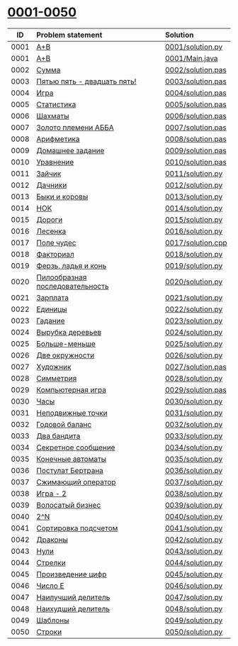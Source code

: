 # [0001-0050](http://acmp.ru/index.asp?main=tasks&str=%20&page=0&id_type=0)

| ID   | Problem statement                                                                                    | Solution                               |
|:----:|:-----------------------------------------------------------------------------------------------------|:---------------------------------------|
| 0001 | [A+B                                               ](http://acmp.ru/index.asp?main=task&id_task=1  ) | [0001/solution.py ](0001/solution.py ) |
| 0001 | [A+B                                               ](http://acmp.ru/index.asp?main=task&id_task=1  ) | [0001/Main.java   ](0001/Main.java   ) |
| 0002 | [Сумма                                             ](http://acmp.ru/index.asp?main=task&id_task=2  ) | [0002/solution.pas](0002/solution.pas) |
| 0003 | [Пятью пять - двадцать пять!                       ](http://acmp.ru/index.asp?main=task&id_task=3  ) | [0003/solution.pas](0003/solution.pas) |
| 0004 | [Игра                                              ](http://acmp.ru/index.asp?main=task&id_task=4  ) | [0004/solution.pas](0004/solution.pas) |
| 0005 | [Статистика                                        ](http://acmp.ru/index.asp?main=task&id_task=5  ) | [0005/solution.pas](0005/solution.pas) |
| 0006 | [Шахматы                                           ](http://acmp.ru/index.asp?main=task&id_task=6  ) | [0006/solution.pas](0006/solution.pas) |
| 0007 | [Золото племени АББА                               ](http://acmp.ru/index.asp?main=task&id_task=7  ) | [0007/solution.pas](0007/solution.pas) |
| 0008 | [Арифметика                                        ](http://acmp.ru/index.asp?main=task&id_task=8  ) | [0008/solution.pas](0008/solution.pas) |
| 0009 | [Домашнее задание                                  ](http://acmp.ru/index.asp?main=task&id_task=9  ) | [0009/solution.pas](0009/solution.pas) |
| 0010 | [Уравнение                                         ](http://acmp.ru/index.asp?main=task&id_task=10 ) | [0010/solution.pas](0010/solution.pas) |
| 0011 | [Зайчик                                            ](http://acmp.ru/index.asp?main=task&id_task=11 ) | [0011/solution.py ](0011/solution.py ) |
| 0012 | [Дачники                                           ](http://acmp.ru/index.asp?main=task&id_task=12 ) | [0012/solution.py ](0012/solution.py ) |
| 0013 | [Быки и коровы                                     ](http://acmp.ru/index.asp?main=task&id_task=13 ) | [0013/solution.py ](0013/solution.py ) |
| 0014 | [НОК                                               ](http://acmp.ru/index.asp?main=task&id_task=14 ) | [0014/solution.py ](0014/solution.py ) |
| 0015 | [Дороги                                            ](http://acmp.ru/index.asp?main=task&id_task=15 ) | [0015/solution.py ](0015/solution.py ) |
| 0016 | [Лесенка                                           ](http://acmp.ru/index.asp?main=task&id_task=16 ) | [0016/solution.py ](0016/solution.py ) |
| 0017 | [Поле чудес                                        ](http://acmp.ru/index.asp?main=task&id_task=17 ) | [0017/solution.cpp](0017/solution.cpp) |
| 0018 | [Факториал                                         ](http://acmp.ru/index.asp?main=task&id_task=18 ) | [0018/solution.py ](0018/solution.py ) |
| 0019 | [Ферзь, ладья и конь                               ](http://acmp.ru/index.asp?main=task&id_task=19 ) | [0019/solution.py ](0019/solution.py ) |
| 0020 | [Пилообразная последовательность                   ](http://acmp.ru/index.asp?main=task&id_task=20 ) | [0020/solution.py ](0020/solution.py ) |
| 0021 | [Зарплата                                          ](http://acmp.ru/index.asp?main=task&id_task=21 ) | [0021/solution.py ](0021/solution.py ) |
| 0022 | [Единицы                                           ](http://acmp.ru/index.asp?main=task&id_task=22 ) | [0022/solution.py ](0022/solution.py ) |
| 0023 | [Гадание                                           ](http://acmp.ru/index.asp?main=task&id_task=23 ) | [0023/solution.py ](0023/solution.py ) |
| 0024 | [Вырубка деревьев                                  ](http://acmp.ru/index.asp?main=task&id_task=24 ) | [0024/solution.py ](0024/solution.py ) |
| 0025 | [Больше-меньше                                     ](http://acmp.ru/index.asp?main=task&id_task=25 ) | [0025/solution.py ](0025/solution.py ) |
| 0026 | [Две окружности                                    ](http://acmp.ru/index.asp?main=task&id_task=26 ) | [0026/solution.py ](0026/solution.py ) |
| 0027 | [Художник                                          ](http://acmp.ru/index.asp?main=task&id_task=27 ) | [0027/solution.pas](0027/solution.pas) |
| 0028 | [Симметрия                                         ](http://acmp.ru/index.asp?main=task&id_task=28 ) | [0028/solution.py ](0028/solution.py ) |
| 0029 | [Компьютерная игра                                 ](http://acmp.ru/index.asp?main=task&id_task=29 ) | [0029/solution.pas](0029/solution.pas) |
| 0030 | [Часы                                              ](http://acmp.ru/index.asp?main=task&id_task=30 ) | [0030/solution.py ](0030/solution.py ) |
| 0031 | [Неподвижные точки                                 ](http://acmp.ru/index.asp?main=task&id_task=31 ) | [0031/solution.py ](0031/solution.py ) |
| 0032 | [Годовой баланс                                    ](http://acmp.ru/index.asp?main=task&id_task=32 ) | [0032/solution.py ](0032/solution.py ) |
| 0033 | [Два бандита                                       ](http://acmp.ru/index.asp?main=task&id_task=33 ) | [0033/solution.py ](0033/solution.py ) |
| 0034 | [Секретное сообщение                               ](http://acmp.ru/index.asp?main=task&id_task=34 ) | [0034/solution.py ](0034/solution.py ) |
| 0035 | [Конечные автоматы                                 ](http://acmp.ru/index.asp?main=task&id_task=35 ) | [0035/solution.py ](0035/solution.py ) |
| 0036 | [Постулат Бертрана                                 ](http://acmp.ru/index.asp?main=task&id_task=36 ) | [0036/solution.py ](0036/solution.py ) |
| 0037 | [Сжимающий оператор                                ](http://acmp.ru/index.asp?main=task&id_task=37 ) | [0037/solution.py ](0037/solution.py ) |
| 0038 | [Игра - 2                                          ](http://acmp.ru/index.asp?main=task&id_task=38 ) | [0038/solution.py ](0038/solution.py ) |
| 0039 | [Волосатый бизнес                                  ](http://acmp.ru/index.asp?main=task&id_task=39 ) | [0039/solution.py ](0039/solution.py ) |
| 0040 | [2^N                                               ](http://acmp.ru/index.asp?main=task&id_task=40 ) | [0040/solution.py ](0040/solution.py ) |
| 0041 | [Сортировка подсчетом                              ](http://acmp.ru/index.asp?main=task&id_task=41 ) | [0041/solution.py ](0041/solution.py ) |
| 0042 | [Драконы                                           ](http://acmp.ru/index.asp?main=task&id_task=42 ) | [0042/solution.py ](0042/solution.py ) |
| 0043 | [Нули                                              ](http://acmp.ru/index.asp?main=task&id_task=43 ) | [0043/solution.py ](0043/solution.py ) |
| 0044 | [Стрелки                                           ](http://acmp.ru/index.asp?main=task&id_task=44 ) | [0044/solution.py ](0044/solution.py ) |
| 0045 | [Произведение цифр                                 ](http://acmp.ru/index.asp?main=task&id_task=45 ) | [0045/solution.py ](0045/solution.py ) |
| 0046 | [Число E                                           ](http://acmp.ru/index.asp?main=task&id_task=46 ) | [0046/solution.py ](0046/solution.py ) |
| 0047 | [Наилучший делитель                                ](http://acmp.ru/index.asp?main=task&id_task=47 ) | [0047/solution.py ](0047/solution.py ) |
| 0048 | [Наихудший делитель                                ](http://acmp.ru/index.asp?main=task&id_task=48 ) | [0048/solution.py ](0048/solution.py ) |
| 0049 | [Шаблоны                                           ](http://acmp.ru/index.asp?main=task&id_task=49 ) | [0049/solution.py ](0049/solution.py ) |
| 0050 | [Строки                                            ](http://acmp.ru/index.asp?main=task&id_task=50 ) | [0050/solution.py ](0050/solution.py ) |
